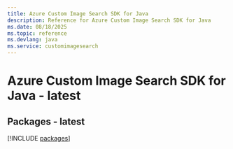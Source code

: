 ```yaml
---
title: Azure Custom Image Search SDK for Java
description: Reference for Azure Custom Image Search SDK for Java
ms.date: 08/18/2025
ms.topic: reference
ms.devlang: java
ms.service: customimagesearch
---
```

# Azure Custom Image Search SDK for Java - latest
## Packages - latest
[!INCLUDE [packages](custom-image-search-index.md)]